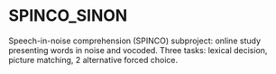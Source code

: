 # SPINCO_SINON
Speech-in-noise comprehension (SPINCO) subproject: online study presenting words in noise and vocoded. 
Three tasks: lexical decision, picture matching, 2 alternative forced choice. 
